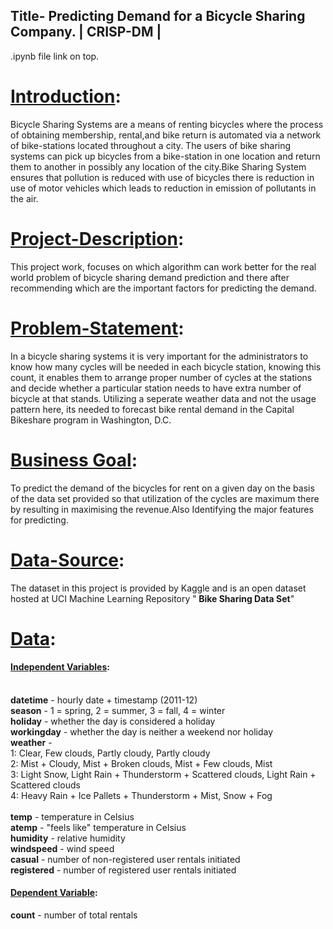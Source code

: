 ## Title- Predicting Demand for a Bicycle Sharing Company.  | CRISP-DM |

.ipynb file link on top.


# <u>Introduction</u>:
    
Bicycle Sharing Systems are a means of renting bicycles where the process of obtaining membership,
rental,and bike return is automated via a network of bike-stations located throughout a city. 
The  users of bike sharing systems can pick up bicycles from a bike-station in one location and return them to another in possibly any location of the city.Bike Sharing System ensures that pollution is reduced with use of bicycles there is reduction in use of motor vehicles which leads to reduction in emission of pollutants in the air. 

# <u>Project-Description</u>:

This project work, focuses on which algorithm can work better for the real world problem of
bicycle sharing demand prediction and there after recommending which are the important factors for predicting the demand.


# <u>Problem-Statement</u>:

   In a bicycle sharing systems it is very important for
   the administrators to know how many cycles will be
   needed in each bicycle station, knowing this count, it enables
   them to arrange proper number of cycles at the stations and
   decide whether a particular station needs to have extra number of bicycle at that stands.
   Utilizing a seperate weather data and not the usage pattern here, its needed to forecast bike rental demand in the    Capital          Bikeshare program in Washington, D.C.
   
# <u>Business Goal</u>:

To predict the demand of the bicycles for rent on a given day on the basis of the  data set provided so that utilization of the cycles are maximum there by resulting in maximising the revenue.Also Identifying the major features for predicting.
   
   
# <u>Data-Source</u>:

The dataset in this project is provided by Kaggle and is an open dataset hosted at UCI Machine Learning Repository
"<b> Bike Sharing Data Set</b>"

# <u>Data</u>:

#### <u>Independent Variables</u>:

<br/><b>datetime</b> - hourly date + timestamp (2011-12) <br>
<b>season</b> -  1 = spring, 2 = summer, 3 = fall, 4 = winter <br>
<b>holiday</b> - whether the day is considered a holiday <br>
<b>workingday</b> - whether the day is neither a weekend nor holiday
<br/>
<b>weather</b> -<br/> 1: Clear, Few clouds, Partly cloudy, Partly cloudy   
          2: Mist + Cloudy, Mist + Broken clouds, Mist + Few clouds, Mist   
          3: Light Snow, Light Rain + Thunderstorm + Scattered clouds, Light Rain + Scattered clouds  
          4: Heavy Rain + Ice Pallets + Thunderstorm + Mist, Snow + Fog <br/>
<br/>
<b>temp</b> - temperature in Celsius  <br>
<b>atemp</b> - "feels like" temperature in Celsius  <br>
<b>humidity</b> - relative humidity  <br>
<b>windspeed</b> - wind speed   <br>
<b>casual</b> - number of non-registered user rentals initiated   <br>
<b>registered</b> - number of registered user rentals initiated   <br>

#### <u>Dependent Variable</u>:
<b>count</b> - number of total rentals   <br/>



